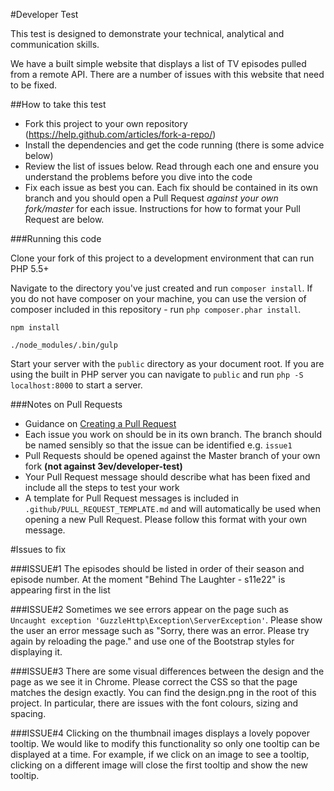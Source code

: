#Developer Test

This test is designed to demonstrate your technical, analytical and communication skills.

We have a built simple website that displays a list of TV episodes pulled from a remote API. There are a number of issues with this website that need to be fixed.

##How to take this test

* Fork this project to your own repository (https://help.github.com/articles/fork-a-repo/)
* Install the dependencies and get the code running (there is some advice below)
* Review the list of issues below. Read through each one and ensure you understand the problems before you dive into the code
* Fix each issue as best you can. Each fix should be contained in its own branch and you should open a Pull Request *against your own fork/master* for each issue. Instructions for how to format your Pull Request are below.

###Running this code

Clone your fork of this project to a development environment that can run PHP 5.5+

Navigate to the directory you've just created and run `composer install`. If you do not have composer on your machine, you can use the version of composer included in this repository - run `php composer.phar install`.

`npm install`

`./node_modules/.bin/gulp`

Start your server with the `public` directory as your document root. If you are using the built in PHP server you can navigate to `public` and run `php -S localhost:8000` to start a server.


###Notes on Pull Requests

* Guidance on [Creating a Pull Request](https://help.github.com/articles/creating-a-pull-request/)
* Each issue you work on should be in its own branch. The branch should be named sensibly so that the issue can be identified e.g. `issue1`
* Pull Requests should be opened against the Master branch of your own fork **(not against 3ev/developer-test)**
* Your Pull Request message should describe what has been fixed and include all the steps to test your work
* A template for Pull Request messages is included in `.github/PULL_REQUEST_TEMPLATE.md` and will automatically be used when opening a new Pull Request. Please follow this format with your own message.


#Issues to fix

###ISSUE#1
The episodes should be listed in order of their season and episode number. At the moment "Behind The Laughter - s11e22" is appearing first in the list

###ISSUE#2
Sometimes we see errors appear on the page such as `Uncaught exception 'GuzzleHttp\Exception\ServerException'`. Please show the user an error message such as "Sorry, there was an error. Please try again by reloading the page." and use one of the Bootstrap styles for displaying it.

###ISSUE#3
There are some visual differences between the design and the page as we see it in Chrome. Please correct the CSS so that the page matches the design exactly. You can find the design.png in the root of this project. In particular, there are issues with the font colours, sizing and spacing.

###ISSUE#4
Clicking on the thumbnail images displays a lovely popover tooltip. We would like to modify this functionality so only one tooltip can be displayed at a time. For example, if we click on an image to see a tooltip, clicking on a different image will close the first tooltip and show the new tooltip.